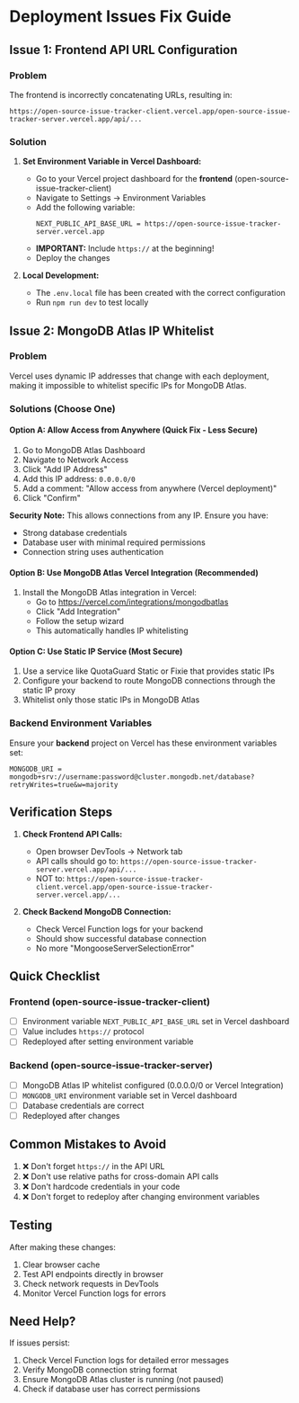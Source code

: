 # Deployment Issues Fix Guide

## Issue 1: Frontend API URL Configuration

### Problem
The frontend is incorrectly concatenating URLs, resulting in:
```
https://open-source-issue-tracker-client.vercel.app/open-source-issue-tracker-server.vercel.app/api/...
```

### Solution
1. **Set Environment Variable in Vercel Dashboard:**
   - Go to your Vercel project dashboard for the **frontend** (open-source-issue-tracker-client)
   - Navigate to Settings → Environment Variables
   - Add the following variable:
     ```
     NEXT_PUBLIC_API_BASE_URL = https://open-source-issue-tracker-server.vercel.app
     ```
   - **IMPORTANT:** Include `https://` at the beginning!
   - Deploy the changes

2. **Local Development:**
   - The `.env.local` file has been created with the correct configuration
   - Run `npm run dev` to test locally

## Issue 2: MongoDB Atlas IP Whitelist

### Problem
Vercel uses dynamic IP addresses that change with each deployment, making it impossible to whitelist specific IPs for MongoDB Atlas.

### Solutions (Choose One)

#### Option A: Allow Access from Anywhere (Quick Fix - Less Secure)
1. Go to MongoDB Atlas Dashboard
2. Navigate to Network Access
3. Click "Add IP Address"
4. Add this IP address: `0.0.0.0/0`
5. Add a comment: "Allow access from anywhere (Vercel deployment)"
6. Click "Confirm"

**Security Note:** This allows connections from any IP. Ensure you have:
- Strong database credentials
- Database user with minimal required permissions
- Connection string uses authentication

#### Option B: Use MongoDB Atlas Vercel Integration (Recommended)
1. Install the MongoDB Atlas integration in Vercel:
   - Go to https://vercel.com/integrations/mongodbatlas
   - Click "Add Integration"
   - Follow the setup wizard
   - This automatically handles IP whitelisting

#### Option C: Use Static IP Service (Most Secure)
1. Use a service like QuotaGuard Static or Fixie that provides static IPs
2. Configure your backend to route MongoDB connections through the static IP proxy
3. Whitelist only those static IPs in MongoDB Atlas

### Backend Environment Variables
Ensure your **backend** project on Vercel has these environment variables set:
```
MONGODB_URI = mongodb+srv://username:password@cluster.mongodb.net/database?retryWrites=true&w=majority
```

## Verification Steps

1. **Check Frontend API Calls:**
   - Open browser DevTools → Network tab
   - API calls should go to: `https://open-source-issue-tracker-server.vercel.app/api/...`
   - NOT to: `https://open-source-issue-tracker-client.vercel.app/open-source-issue-tracker-server.vercel.app/...`

2. **Check Backend MongoDB Connection:**
   - Check Vercel Function logs for your backend
   - Should show successful database connection
   - No more "MongooseServerSelectionError"

## Quick Checklist

### Frontend (open-source-issue-tracker-client)
- [ ] Environment variable `NEXT_PUBLIC_API_BASE_URL` set in Vercel dashboard
- [ ] Value includes `https://` protocol
- [ ] Redeployed after setting environment variable

### Backend (open-source-issue-tracker-server)
- [ ] MongoDB Atlas IP whitelist configured (0.0.0.0/0 or Vercel Integration)
- [ ] `MONGODB_URI` environment variable set in Vercel dashboard
- [ ] Database credentials are correct
- [ ] Redeployed after changes

## Common Mistakes to Avoid
1. ❌ Don't forget `https://` in the API URL
2. ❌ Don't use relative paths for cross-domain API calls
3. ❌ Don't hardcode credentials in your code
4. ❌ Don't forget to redeploy after changing environment variables

## Testing
After making these changes:
1. Clear browser cache
2. Test API endpoints directly in browser
3. Check network requests in DevTools
4. Monitor Vercel Function logs for errors

## Need Help?
If issues persist:
1. Check Vercel Function logs for detailed error messages
2. Verify MongoDB connection string format
3. Ensure MongoDB Atlas cluster is running (not paused)
4. Check if database user has correct permissions
